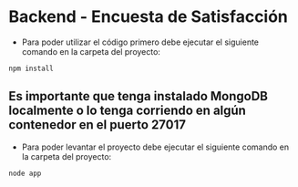 # Backend - Encuesta de Satisfacción

- Para poder utilizar el código primero debe ejecutar el siguiente comando en la carpeta del proyecto:
```
npm install
```

## Es importante que tenga instalado MongoDB localmente o lo tenga corriendo en algún contenedor en el puerto 27017

- Para poder levantar el proyecto debe ejecutar el siguiente comando en la carpeta del proyecto: 
```
node app
```

